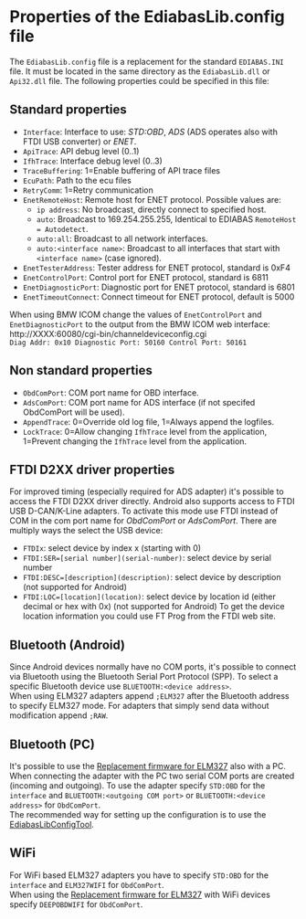 # Properties of the EdiabasLib.config file
The `EdiabasLib.config` file is a replacement for the standard `EDIABAS.INI` file. It must be located in the same directory as the `EdiabasLib.dll` or `Api32.dll` file.
The following properties could be specified in this file:

## Standard properties
* `Interface`: Interface to use: _STD:OBD_, _ADS_ (ADS operates also with FTDI USB converter) or _ENET_.
* `ApiTrace`: API debug level (0..1)
* `IfhTrace`: Interface debug level (0..3)
* `TraceBuffering`: 1=Enable buffering of API trace files
* `EcuPath`: Path to the ecu files
* `RetryComm`: 1=Retry communication
* `EnetRemoteHost`: Remote host for ENET protocol. Possible values are:
	* `ip address`: No broadcast, directly connect to specified host.
	* `auto`: Broadcast to 169.254.255.255, Identical to EDIABAS `RemoteHost = Autodetect`.
	* `auto:all`: Broadcast to all network interfaces.
	* `auto:<interface name>`: Broadcast to all interfaces that start with `<interface name>` (case ignored).
* `EnetTesterAddress`: Tester address for ENET protocol, standard is 0xF4
* `EnetControlPort`: Control port for ENET protocol, standard is 6811
* `EnetDiagnosticPort`: Diagnostic port for ENET protocol, standard is 6801
* `EnetTimeoutConnect`: Connect timeout for ENET protocol, default is 5000

When using BMW ICOM change the values of `EnetControlPort` and `EnetDiagnosticPort` to the output from the BMW ICOM web interface:
http://XXXX:60080/cgi-bin/channeldeviceconfig.cgi  
`Diag Addr: 0x10 Diagnostic Port: 50160 Control Port: 50161`

## Non standard properties
* `ObdComPort`: COM port name for OBD interface.
* `AdsComPort`: COM port name for ADS interface (if not specifed ObdComPort will be used).
* `AppendTrace`: 0=Override old log file, 1=Always append the logfiles.
* `LockTrace`: 0=Allow changing `IfhTrace` level from the application, 1=Prevent changing the `IfhTrace` level from the application.

## FTDI D2XX driver properties
For improved timing (especially required for ADS adapter) it's possible to access the FTDI D2XX driver directly. Android also supports access to FTDI USB D-CAN/K-Line adapters. To activate this mode use FTDI instead of COM in the com port name for _ObdComPort_ or _AdsComPort_. There are multiply ways the select the USB device:
* `FTDIx`: select device by index x (starting with 0)
* `FTDI:SER=[serial number](serial-number)`: select device by serial number
* `FTDI:DESC=[description](description)`: select device by description (not supported for Android)
* `FTDI:LOC=[location](location)`: select device by location id (either decimal or hex with 0x) (not supported for Android)
To get the device location information you could use FT Prog from the FTDI web site.

## Bluetooth (Android)
Since Android devices normally have no COM ports, it's possible to connect via Bluetooth using the Bluetooth Serial Port Protocol (SPP).
To select a specific Bluetooth device use `BLUETOOTH:<device address>`.  
When using ELM327 adapters append `;ELM327` after the Bluetooth address to specify ELM327 mode.
For adapters that simply send data without modification append `;RAW`.

## Bluetooth (PC)
It's possible to use the [Replacement firmware for ELM327](Replacement_firmware_for_ELM327.md) also with a PC. When connecting the adapter with the PC two serial COM ports are created (incoming and outgoing).
To use the adapter specify `STD:OBD` for the `interface` and `BLUETOOTH:<outgoing COM port>` or `BLUETOOTH:<device address>` for `ObdComPort`.  
The recommended way for setting up the configuration is to use the [EdiabasLibConfigTool](Replacement_firmware_for_ELM327.md#use-the-adapter-with-inpa-tool32-or-ista-d).

## WiFi
For WiFi based ELM327 adapters you have to specify `STD:OBD` for the `interface` and `ELM327WIFI` for `ObdComPort`.  
When using the [Replacement firmware for ELM327](Replacement_firmware_for_ELM327.md) with WiFi devices specify `DEEPOBDWIFI` for `ObdComPort`.
